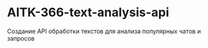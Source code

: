 # AITK-366-text-analysis-api
Создание API обработки текстов для анализа популярных чатов и запросов
